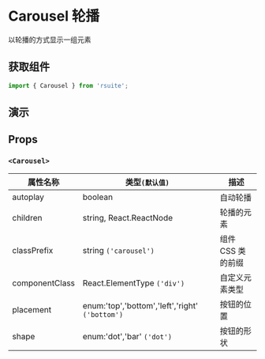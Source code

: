 # Carousel 轮播

以轮播的方式显示一组元素

## 获取组件

```js
import { Carousel } from 'rsuite';
```

## 演示

<!--{demo}-->

## Props

### `<Carousel>`

| 属性名称       | 类型`(默认值)`                                  | 描述              |
| -------------- | ----------------------------------------------- | ----------------- |
| autoplay       | boolean                                         | 自动轮播          |
| children       | string, React.ReactNode                         | 轮播的元素        |
| classPrefix    | string `('carousel')`                           | 组件 CSS 类的前缀 |
| componentClass | React.ElementType `('div')`                     | 自定义元素类型    |
| placement      | enum:'top','bottom','left','right' `('bottom')` | 按钮的位置        |
| shape          | enum:'dot','bar' `('dot')`                      | 按钮的形状        |
